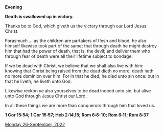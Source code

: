 **Evening**

**Death is swallowed up in victory.**
 
Thanks be to God, which giveth us the victory through our Lord Jesus Christ.
 
Forasmuch ... as the children are partakers of flesh and blood, he also himself likewise took part of the same; that through death he might destroy him that had the power of death, that is, the devil; and deliver them who through fear of death were all their lifetime subject to bondage.
 
If we be dead with Christ, we believe that we shall also live with him: knowing that Christ being raised from the dead dieth no more; death hath no more dominion over him. For in that he died, he died unto sin once: but in that he liveth, he liveth unto God.
 
Likewise reckon ye also yourselves to be dead indeed unto sin, but alive unto God through Jesus Christ our Lord.
 
In all these things we are more than conquerors through him that loved us.  

**1 Cor 15:54; 1 Cor 15:57; Heb 2:14,15; Rom 6:8-10; Rom 6:11; Rom 8:37**

[Monday 26-September, 2022](https://t.me/daily_light)
